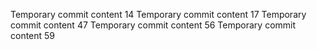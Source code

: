 Temporary commit content 14
Temporary commit content 17
Temporary commit content 47
Temporary commit content 56
Temporary commit content 59
